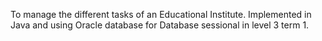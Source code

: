 To manage the different tasks of an Educational Institute.
Implemented in Java and using Oracle database for Database sessional in level 3 term 1.

